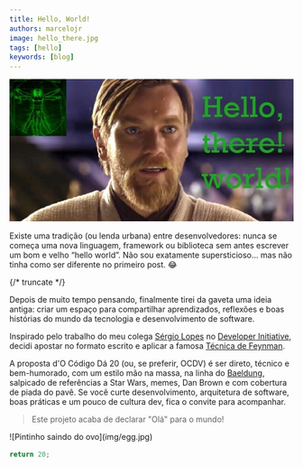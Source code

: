 ```yaml
---
title: Hello, World!
authors: marcelojr
image: hello_there.jpg
tags: [hello]
keywords: [blog]
---
```


![Obi Wan Kenobi falando "Hello, world!"](img/hello_there.jpg)

Existe uma tradição (ou lenda urbana) entre desenvolvedores: nunca se começa uma nova linguagem, framework ou biblioteca sem antes escrever um bom e velho “hello world”. Não sou exatamente supersticioso… mas não tinha como ser diferente no primeiro post. 😂

{/* truncate */}

Depois de muito tempo pensando, finalmente tirei da gaveta uma ideia antiga: criar um espaço para compartilhar aprendizados, reflexões e boas histórias do mundo da tecnologia e desenvolvimento de software.

Inspirado pelo trabalho do meu colega [Sérgio Lopes](https://www.linkedin.com/in/sergio-lopes-20131a33/) no [Developer Initiative](https://deviniciative.wordpress.com/), decidi apostar no formato escrito e aplicar a famosa [Técnica de Feynman](https://deviniciative.wordpress.com/2024/05/26/tecnica-de-estudo-aplicando-a-tecnica-de-feynman/ "Técnica de Estudo | Aplicando a Técnica de Feynman").

A proposta d'O Código Dá 20 (ou, se preferir, OCDV) é ser direto, técnico e bem-humorado, com um estilo mão na massa, na linha do [Baeldung](https://www.baeldung.com/), salpicado de referências a Star Wars, memes, Dan Brown e com cobertura de piada do pavê. Se você curte desenvolvimento, arquitetura de software, boas práticas e um pouco de cultura dev, fica o convite para acompanhar.

> Este projeto acaba de declarar "Olá" para o mundo!

<div class="text--center">
  ![Pintinho saindo do ovo](img/egg.jpg)
</div>

```js
return 20;
```